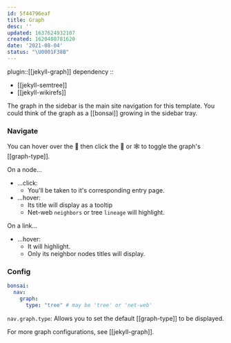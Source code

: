 ```yaml
---
id: 5f44796eaf
title: Graph
desc: ''
updated: 1637624932107
created: 1620408781620
date: '2021-08-04'
status: "\U0001F38B"
---
```


plugin::[[jekyll-graph]]
dependency ::
- [[jekyll-semtree]]
- [[jekyll-wikirefs]]


The graph in the sidebar is the main site navigation for this template. You could think of the graph as a [[bonsai]] growing in the sidebar tray.

### Navigate

You can hover over the 🧭 then click the 🌳 or 🕸 to toggle the graph's [[graph-type]].

On a node...
- ...click: 
  - You'll be taken to it's corresponding entry page.
- ...hover:
  - Its title will display as a tooltip
  - Net-web `neighbors` or tree `lineage` will highlight.

On a link...
- ...hover: 
  - It will highlight. 
  - Only its neighbor nodes titles will display.

### Config

```yaml
bonsai:
  nav:
    graph:
      type: "tree" # may be 'tree' or 'net-web'
```

`nav.graph.type`: Allows you to set the default [[graph-type]] to be displayed.

For more graph configurations, see [[jekyll-graph]].
